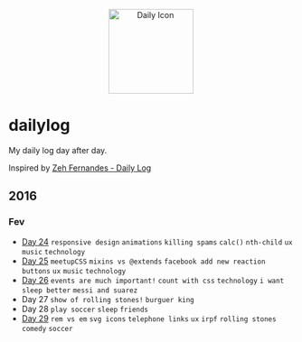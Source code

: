 <p align="center">
  <img src="http://simpleicon.com/wp-content/uploads/Calendar-Time.png" alt="Daily Icon" width="150" />
</p>



# dailylog

My daily log day after day.

Inspired by [Zeh Fernandes - Daily Log](https://github.com/zehfernandes/dailylog/)

## 2016 

### Fev

- [Day 24](https://github.com/lfeh/dailylog/blob/master/log/24-02-2016.md) `responsive design` `animations` `killing spams` `calc()` `nth-child` `ux` `music` `technology`
- [Day 25](https://github.com/lfeh/dailylog/blob/master/log/25-02-2016.md) `meetupCSS` `mixins vs @extends` `facebook add new reaction buttons` `ux` `music` `technology`
- [Day 26](https://github.com/LFeh/dailylog/blob/master/log/26-02-2016.md) `events are much important!` `count with css` `technology` `i want sleep better` `messi and suarez`
- Day 27 `show of rolling stones!` `burguer king`
- Day 28 `play soccer` `sleep` `friends`
- [Day 29](https://github.com/LFeh/dailylog/blob/master/log/29-02-2016.md) `rem vs em` `svg icons` `telephone links` `ux` `irpf` `rolling stones` `comedy` `soccer`

